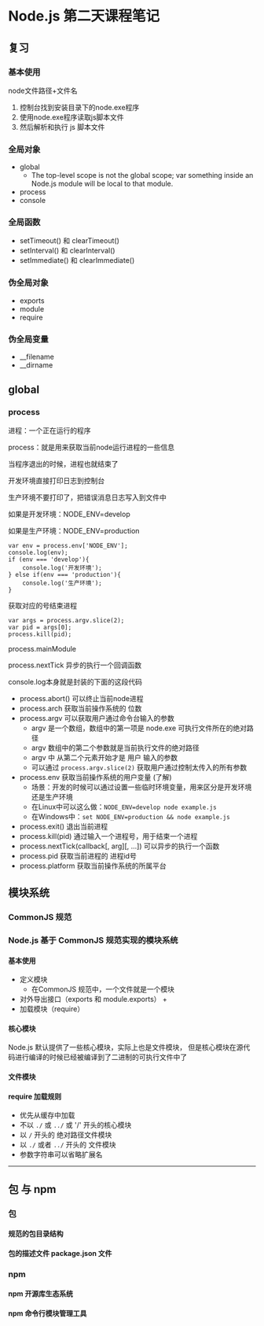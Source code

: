 # Node.js 第二天课程笔记
## 复习
### 基本使用
node文件路径+文件名

1. 控制台找到安装目录下的node.exe程序
2. 使用node.exe程序读取js脚本文件
3. 然后解析和执行 js 脚本文件

### 全局对象

- global
  + The top-level scope is not the global scope; var something inside an Node.js module will be local to that module.
- process
- console

### 全局函数

- setTimeout() 和 clearTimeout()
- setInterval() 和 clearInterval()
- setImmediate() 和 clearImmediate()

### 伪全局对象

- exports
- module
- require

### 伪全局变量

- __filename
- __dirname
## global
### process
进程：一个正在运行的程序

process：就是用来获取当前node运行进程的一些信息

当程序退出的时候，进程也就结束了

开发环境直接打印日志到控制台

生产环境不要打印了，把错误消息日志写入到文件中

如果是开发环境：NODE_ENV=develop

如果是生产环境：NODE_ENV=production

	var env = process.env['NODE_ENV'];
    console.log(env);
	if (env === 'develop'){
        console.log('开发环境');
    } else if(env === 'production'){
        console.log('生产环境');
    } 
获取对应的号结束进程

	var args = process.argv.slice(2);
	var pid = args[0];
	process.kill(pid);
process.mainModule

process.nextTick 异步的执行一个回调函数

console.log本身就是封装的下面的这段代码

- process.abort() 可以终止当前node进程
- process.arch  获取当前操作系统的 位数
- process.argv 可以获取用户通过命令台输入的参数
  + argv 是一个数组，数组中的第一项是 node.exe 可执行文件所在的绝对路径
  + argv 数组中的第二个参数就是当前执行文件的绝对路径
  + argv 中 从第二个元素开始才是 用户 输入的参数
  + 可以通过 `process.argv.slice(2)` 获取用户通过控制太传入的所有参数
- process.env 获取当前操作系统的用户变量 (了解)
  + 场景：开发的时候可以通过设置一些临时环境变量，用来区分是开发环境还是生产环境
  + 在Linux中可以这么做：`NODE_ENV=develop node example.js`
  + 在Windows中：`set NODE_ENV=production && node example.js`
- process.exit() 退出当前进程
- process.kill(pid) 通过输入一个进程号，用于结束一个进程
- process.nextTick(callback[, arg][, ...]) 可以异步的执行一个函数
- process.pid 获取当前进程的 进程id号
- process.platform  获取当前操作系统的所属平台

## 模块系统

### CommonJS 规范

### Node.js 基于 CommonJS 规范实现的模块系统

#### 基本使用

- 定义模块
  + 在CommonJS 规范中，一个文件就是一个模块
- 对外导出接口（exports 和 module.exports）
  + 
- 加载模块（require）


#### 核心模块

Node.js 默认提供了一些核心模块，实际上也是文件模块，
但是核心模块在源代码进行编译的时候已经被编译到了二进制的可执行文件中了

#### 文件模块

#### require 加载规则

- 优先从缓存中加载
- 不以 `./` 或 `../` 或 '/' 开头的核心模块
- 以 `/` 开头的 绝对路径文件模块
- 以 `./` 或者 `../` 开头的 文件模块
- 参数字符串可以省略扩展名

***

## 包 与 npm

### 包

#### 规范的包目录结构

#### 包的描述文件 package.json 文件

### npm

#### npm 开源库生态系统

#### npm 命令行模块管理工具




